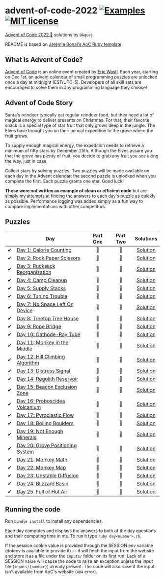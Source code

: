 # advent-of-code-2022 [![Examples](../../actions/workflows/examples.yml/badge.svg)](../../actions/workflows/examples.yml) [![MIT license](https://img.shields.io/badge/License-MIT-blue.svg)](https://opensource.org/licenses/MIT)

[Advent of Code 2022 🎄](https://adventofcode.com/year/2022) solutions by `@Aquaj`

README is based on [Jérémie Bonal's AoC Ruby template](https://github.com/aquaj/adventofcode-template).

## What is Advent of Code?
[Advent of Code](http://adventofcode.com) is an online event created by [Eric Wastl](https://twitter.com/ericwastl).
Each year, starting on Dec 1st, an advent calendar of small programming puzzles are unlocked once a day at midnight
(EST/UTC-5). Developers of all skill sets are encouraged to solve them in any programming language they choose!

## Advent of Code Story

  Santa's reindeer typically eat regular reindeer food, but they need a lot of magical energy to deliver presents on Christmas. For that, their favorite snack is a special type of star fruit that only grows deep in the jungle. The Elves have brought you on their annual expedition to the grove where the fruit grows.

  To supply enough magical energy, the expedition needs to retrieve a minimum of fifty stars by December 25th. Although the Elves assure you that the grove has plenty of fruit, you decide to grab any fruit you see along the way, just in case.

  Collect stars by solving puzzles. Two puzzles will be made available on each day in the Advent calendar; the second puzzle is unlocked when you complete the first. Each puzzle grants one star. Good luck!

**These were not written as example of clean or efficient code** but are simply my attempts at finding the answers to
each day's puzzle as quickly as possible. Performance logging was added simply as a fun way to compare implementations
with other competitors.

## Puzzles

<!-- On-hand emojis: ⏳ ✔ 🌟 -->
|       | Day                                                                      | Part One | Part Two | Solutions
| :---: | ---                                                                      | :---:    | :---:    | :---:
| ✔     | [Day 1: Calorie Counting](https://adventofcode.com/2022/day/1)           | 🌟       | 🌟       | [Solution](day-01.rb)
| ✔     | [Day 2: Rock Paper Scissors](https://adventofcode.com/2022/day/2)        | 🌟       | 🌟       | [Solution](day-02.rb)
| ✔     | [Day 3: Rucksack Reorganization](https://adventofcode.com/2022/day/3)    | 🌟       | 🌟       | [Solution](day-03.rb)
| ✔     | [Day 4: Camp Cleanup](https://adventofcode.com/2022/day/4)               | 🌟       | 🌟       | [Solution](day-04.rb)
| ✔     | [Day 5: Supply Stacks](https://adventofcode.com/2022/day/5)              | 🌟       | 🌟       | [Solution](day-05.rb)
| ✔     | [Day 6: Tuning Trouble](https://adventofcode.com/2022/day/6)             | 🌟       | 🌟       | [Solution](day-06.rb)
| ✔     | [Day 7: No Space Left On Device](https://adventofcode.com/2022/day/7)    | 🌟       | 🌟       | [Solution](day-07.rb)
| ✔     | [Day 8: Treetop Tree House](https://adventofcode.com/2022/day/8)         | 🌟       | 🌟       | [Solution](day-08.rb)
| ✔     | [Day 9: Rope Bridge](https://adventofcode.com/2022/day/9)                | 🌟       | 🌟       | [Solution](day-09.rb)
| ✔     | [Day 10: Cathode-Ray Tube](https://adventofcode.com/2022/day/10)         | 🌟       | 🌟       | [Solution](day-10.rb)
| ✔     | [Day 11: Monkey in the Middle](https://adventofcode.com/2022/day/11)     | 🌟       | 🌟       | [Solution](day-11.rb)
| ✔     | [Day 12: Hill Climbing Algorithm](https://adventofcode.com/2022/day/12)  | 🌟       | 🌟       | [Solution](day-12.rb)
| ✔     | [Day 13: Distress Signal](https://adventofcode.com/2022/day/13)          | 🌟       | 🌟       | [Solution](day-13.rb)
| ✔     | [Day 14: Regolith Reservoir](https://adventofcode.com/2022/day/14)       | 🌟       | 🌟       | [Solution](day-14.rb)
| ✔     | [Day 15: Beacon Exclusion Zone](https://adventofcode.com/2022/day/15)    | 🌟       | 🌟       | [Solution](day-15.rb)
| ✔     | [Day 16: Proboscidea Volcanium](https://adventofcode.com/2022/day/16)    | 🌟       | 🌟       | [Solution](day-16.rb)
| ✔     | [Day 17: Pyroclastic Flow](https://adventofcode.com/2022/day/17)         | 🌟       | 🌟       | [Solution](day-17.rb)
| ✔     | [Day 18: Boiling Boulders](https://adventofcode.com/2022/day/18)         | 🌟       | 🌟       | [Solution](day-18.rb)
| ✔     | [Day 19: Not Enough Minerals](https://adventofcode.com/2022/day/19)      | 🌟       | 🌟       | [Solution](day-19.rb)
| ✔     | [Day 20: Grove Positioning System](https://adventofcode.com/2022/day/20) | 🌟       | 🌟       | [Solution](day-20.rb)
| ✔     | [Day 21: Monkey Math](https://adventofcode.com/2022/day/21)              | 🌟       | 🌟       | [Solution](day-21.rb)
| ✔     | [Day 22: Monkey Map](https://adventofcode.com/2022/day/22)               | 🌟       | 🌟       | [Solution](day-22.rb)
| ✔     | [Day 23: Unstable Diffusion](https://adventofcode.com/2022/day/23)       | 🌟       | 🌟       | [Solution](day-23.rb)
| ✔     | [Day 24: Blizzard Basin](https://adventofcode.com/2022/day/24)           | 🌟       | 🌟       | [Solution](day-24.rb)
| ✔     | [Day 25: Full of Hot Air](https://adventofcode.com/2022/day/25)          | 🌟       | 🌟       | [Solution](day-25.rb)

## Running the code

Run `bundle install` to install any dependencies.

Each day computes and displays the answers to both of the day questions and their computing time in ms. To run it type `ruby day<number>.rb`.

If the session cookie value is provided through the SESSION env variable (dotenv is available to provide it) — it will
fetch the input from the website and store it as a file under the `inputs/` folder on its first run.
Lack of a SESSION value will cause the code to raise an exception unless the input file (`inputs/{number}`) already
present. The code will also raise if the input isn't available from AoC's website (`404` error).
